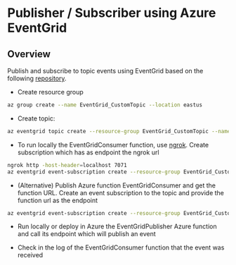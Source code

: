 # Publisher / Subscriber using Azure EventGrid

## Overview
Publish and subscribe to topic events using EventGrid based on the following [repository](https://github.com/Azure-Samples/event-grid-dotnet-publish-consume-events).

* Create resource group 
```bash
az group create --name EventGrid_CustomTopic --location eastus
```

* Create topic: 
```bash
az eventgrid topic create --resource-group EventGrid_CustomTopic --name ItemReceived --location eastus
```

* To run locally the EventGridConsumer function, use [ngrok](https://ngrok.com/download). Create subscription which has as endpoint the ngrok url

```bash
ngrok http -host-header=localhost 7071
az eventgrid event-subscription create --resource-group EventGrid_CustomTopic --topic-name ItemReceived --name NGrokAzureFunctionItemReceivedSubscription --endpoint https://c3626893.ngrok.io/api/EventGridConsumerFunction
```

* (Alternative) Publish Azure function EventGridConsumer and get the function URL. Create an event subscription to the topic and provide the function url as the endpoint
```bash
az eventgrid event-subscription create --resource-group EventGrid_CustomTopic --topic-name ItemReceived --name AzureFunctionItemReceivedSubscription --endpoint https://eventgridconsumerappservice.azurewebsites.net/api/EventGridConsumerFunction
```

* Run locally or deploy in Azure the EventGridPublisher Azure function and call its endpoint which will publish an event

* Check in the log of the EventGridConsumer function that the event was received
